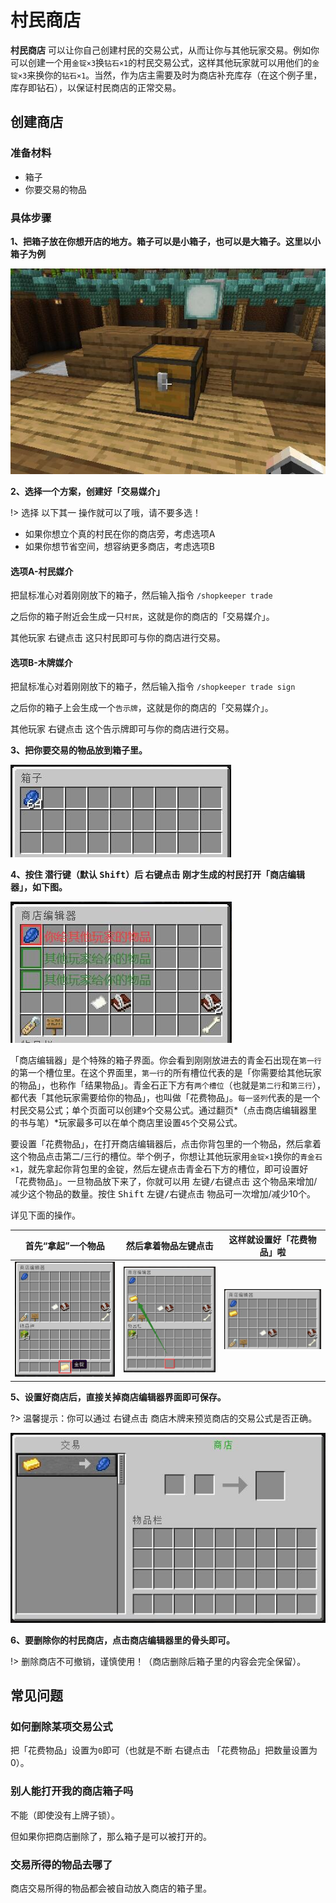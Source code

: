 # 村民商店

**村民商店** 可以让你自己创建村民的交易公式，从而让你与其他玩家交易。例如你可以创建一个用`金锭×3`换`钻石×1`的村民交易公式，这样其他玩家就可以用他们的`金锭×3`来换你的`钻石×1`。当然，作为店主需要及时为商店补充库存（在这个例子里，库存即钻石），以保证村民商店的正常交易。

## 创建商店

### 准备材料

- 箱子
- 你要交易的物品

### 具体步骤

**1、把箱子放在你想开店的地方。箱子可以是小箱子，也可以是大箱子。这里以小箱子为例**

![shopkeppers-step1](../assets/images/plugins/shopkeepers-step1.jpg ':size=300')

**2、选择一个方案，创建好「交易媒介」**

!> 选择 以下其一 操作就可以了哦，请不要多选！

- 如果你想立个真的村民在你的商店旁，考虑选项A
- 如果你想节省空间，想容纳更多商店，考虑选项B

<!-- tabs:start -->

#### **选项A-村民媒介**

把鼠标准心对着刚刚放下的箱子，然后输入指令 `/shopkeeper trade`

之后你的箱子附近会生成一只`村民`，这就是你的商店的「交易媒介」。

其他玩家 <kbd>右键点击</kbd> 这只村民即可与你的商店进行交易。

#### **选项B-木牌媒介**

把鼠标准心对着刚刚放下的箱子，然后输入指令 `/shopkeeper trade sign`

之后你的箱子上会生成一个`告示牌`，这就是你的商店的「交易媒介」。

其他玩家 <kbd>右键点击</kbd> 这个告示牌即可与你的商店进行交易。

<!-- tabs:end -->

**3、把你要交易的物品放到箱子里。**

![shopkeepers-step3](../assets/images/plugins/shopkeepers-step3.jpg ':size=300')

**4、按住 <kbd>潜行键</kbd>（默认 <kbd>Shift</kbd>）后 <kbd>右键点击</kbd> 刚才生成的村民打开「商店编辑器」，如下图。**

![shopkeepers-step4](../assets/images/plugins/shopkeepers-step4.jpg ':size=300')

「商店编辑器」是个特殊的箱子界面。你会看到刚刚放进去的青金石出现在`第一行`的第一个槽位里。在这个界面里，`第一行`的所有槽位代表的是「你需要给其他玩家的物品」，也称作「结果物品」。青金石正下方有`两个槽位`（也就是`第二行`和`第三行`），都代表「其他玩家需要给你的物品」，也叫做「花费物品」。`每一竖列`代表的是一个村民交易公式；单个页面可以创建`9`个交易公式。通过翻页*（点击商店编辑器里的书与笔）*玩家最多可以在单个商店里设置`45`个交易公式。

要设置「花费物品」，在打开商店编辑器后，点击你背包里的一个物品，然后拿着这个物品点击第二/三行的槽位。举个例子，你想让其他玩家用`金锭×1`换你的`青金石×1`，就先拿起你背包里的金锭，然后左键点击青金石下方的槽位，即可设置好「花费物品」。一旦物品放下来了，你就可以用 <kbd>左键/右键点击</kbd> 这个物品来增加/减少这个物品的数量。按住 <kbd>Shift</kbd> <kbd>左键/右键点击</kbd> 物品可一次增加/减少10个。

详见下面的操作。

|首先“拿起”一个物品|然后拿着物品左键点击|这样就设置好「花费物品」啦|
|:-:|:-:|:-:|
|![shopkeepers-step5](../assets/images/plugins/shopkeepers-step5.jpg ':size=200')|![shopkeepers-step6](../assets/images/plugins/shopkeepers-step6.jpg ':size=200')|![shopkeepers-step7](../assets/images/plugins/shopkeepers-step7.jpg ':size=200')|

**5、设置好商店后，直接关掉商店编辑器界面即可保存。**

?> 温馨提示：你可以通过 <kbd>右键点击</kbd> 商店木牌来预览商店的交易公式是否正确。

![shopkeepers-step8](../assets/images/plugins/shopkeepers-step8.jpg ':size=300')

**6、要删除你的村民商店，点击商店编辑器里的骨头即可。**

!> 删除商店不可撤销，谨慎使用！（商店删除后箱子里的内容会完全保留）。

## 常见问题

### 如何删除某项交易公式

把「花费物品」设置为`0`即可（也就是不断 <kbd>右键点击</kbd> 「花费物品」把数量设置为0）。

### 别人能打开我的商店箱子吗

不能（即使没有上牌子锁）。

但如果你把商店删除了，那么箱子是可以被打开的。

### 交易所得的物品去哪了

商店交易所得的物品都会被自动放入商店的箱子里。
